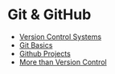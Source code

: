 # Git & GitHub

* [Version Control Systems](./vcs.md)
* [Git Basics](./git.md)
* [Github Projects](./github.md)
* [More than Version Control](./more.md)